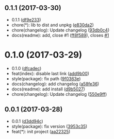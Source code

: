 <a name="0.1.1"></a>
## 0.1.1 (2017-03-30)

* 0.1.1 ([df9e233](https://github.com/gitscrum/vue-2-breadcrumbs/commit/df9e233))
* chore(*): lib to dist and unpkg ([e830da2](https://github.com/gitscrum/vue-2-breadcrumbs/commit/e830da2))
* chore(changelog): Update changelog ([93db0c4](https://github.com/gitscrum/vue-2-breadcrumbs/commit/93db0c4))
* docs(readme): add, close #1 ([ff8f589](https://github.com/gitscrum/vue-2-breadcrumbs/commit/ff8f589)), closes [#1](https://github.com/gitscrum/vue-2-breadcrumbs/issues/1)



<a name="0.1.0"></a>
# 0.1.0 (2017-03-29)

* 0.1.0 ([dfcadec](https://github.com/gitscrum/vue-2-breadcrumbs/commit/dfcadec))
* feat(index): disable last link ([add9b00](https://github.com/gitscrum/vue-2-breadcrumbs/commit/add9b00))
* style(package): fix path ([9f0363e](https://github.com/gitscrum/vue-2-breadcrumbs/commit/9f0363e))
* docs(changelog): add changelog ([a58fe36](https://github.com/gitscrum/vue-2-breadcrumbs/commit/a58fe36))
* docs(readme): add install ([d9b5027](https://github.com/gitscrum/vue-2-breadcrumbs/commit/d9b5027))
* chore(changelog): Update changelog ([550e9ff](https://github.com/gitscrum/vue-2-breadcrumbs/commit/550e9ff))



<a name="0.0.1"></a>
## 0.0.1 (2017-03-28)

* 0.0.1 ([d3dd94c](https://github.com/gitscrum/vue-2-breadcrumbs/commit/d3dd94c))
* style(package): fix version ([3953c35](https://github.com/gitscrum/vue-2-breadcrumbs/commit/3953c35))
* feat(*): init project ([aa22325](https://github.com/gitscrum/vue-2-breadcrumbs/commit/aa22325))



